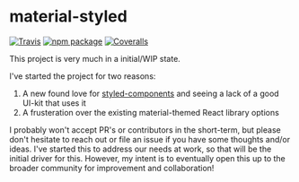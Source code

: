 # material-styled

[![Travis][build-badge]][build]
[![npm package][npm-badge]][npm]
[![Coveralls][coveralls-badge]][coveralls]

This project is very much in a initial/WIP state.

I've started the project for two reasons:

1.  A new found love for [styled-components](https://github.com/styled-components/styled-components) and seeing a lack of a good UI-kit that uses it
2. A frusteration over the existing material-themed React library options

I probably won't accept PR's or contributors in the short-term, but please don't hesitate to reach out or file an issue if you have some thoughts and/or ideas.  I've started this to address our needs at work, so that will be the initial driver for this.
However, my intent is to eventually open this up to the broader community for improvement and collaboration!

[build-badge]: https://img.shields.io/travis/user/repo/master.png?style=flat-square
[build]: https://travis-ci.org/user/repo

[npm-badge]: https://img.shields.io/npm/v/npm-package.png?style=flat-square
[npm]: https://www.npmjs.org/package/npm-package

[coveralls-badge]: https://img.shields.io/coveralls/user/repo/master.png?style=flat-square
[coveralls]: https://coveralls.io/github/user/repo
